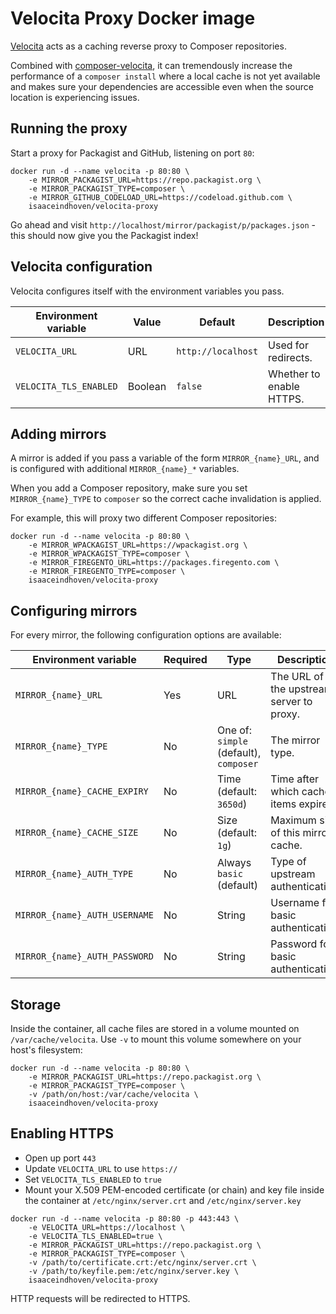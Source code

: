 # Velocita Proxy Docker image

[Velocita](https://github.com/isaaceindhoven/velocita-proxy) acts as a caching reverse proxy to Composer repositories.

Combined with [composer-velocita](https://github.com/isaaceindhoven/composer-velocita), it can tremendously increase the
performance of a `composer install` where a local cache is not yet available and makes sure your dependencies are
accessible even when the source location is experiencing issues.

## Running the proxy

Start a proxy for Packagist and GitHub, listening on port `80`:

```
docker run -d --name velocita -p 80:80 \
    -e MIRROR_PACKAGIST_URL=https://repo.packagist.org \
    -e MIRROR_PACKAGIST_TYPE=composer \
    -e MIRROR_GITHUB_CODELOAD_URL=https://codeload.github.com \
    isaaceindhoven/velocita-proxy
```

Go ahead and visit `http://localhost/mirror/packagist/p/packages.json` - this should now give you the Packagist index!

## Velocita configuration

Velocita configures itself with the environment variables you pass.

| Environment variable   | Value    | Default            | Description              |
| ---------------------- | -------- | ------------------ | ------------------------ |
| `VELOCITA_URL`         | URL      | `http://localhost` | Used for redirects.      |
| `VELOCITA_TLS_ENABLED` | Boolean  | `false`            | Whether to enable HTTPS. |

## Adding mirrors

A mirror is added if you pass a variable of the form `MIRROR_{name}_URL`, and is configured with additional
`MIRROR_{name}_*` variables.

When you add a Composer repository, make sure you set `MIRROR_{name}_TYPE` to `composer` so the correct cache
invalidation is applied.

For example, this will proxy two different Composer repositories:

```
docker run -d --name velocita -p 80:80 \
    -e MIRROR_WPACKAGIST_URL=https://wpackagist.org \
    -e MIRROR_WPACKAGIST_TYPE=composer \
    -e MIRROR_FIREGENTO_URL=https://packages.firegento.com \
    -e MIRROR_FIREGENTO_TYPE=composer \
    isaaceindhoven/velocita-proxy
```

## Configuring mirrors

For every mirror, the following configuration options are available:

| Environment variable          | Required | Type                                   | Description                              |
| ----------------------------- | -------- | -------------------------------------- | ---------------------------------------- |
| `MIRROR_{name}_URL`           | Yes      | URL                                    | The URL of the upstream server to proxy. |
| `MIRROR_{name}_TYPE`          | No       | One of: `simple` (default), `composer` | The mirror type.                         |
| `MIRROR_{name}_CACHE_EXPIRY`  | No       | Time (default: `3650d`)                | Time after which cached items expire.    |
| `MIRROR_{name}_CACHE_SIZE`    | No       | Size (default: `1g`)                   | Maximum size of this mirror's cache.     |
| `MIRROR_{name}_AUTH_TYPE`     | No       | Always `basic` (default)               | Type of upstream authentication.         |
| `MIRROR_{name}_AUTH_USERNAME` | No       | String                                 | Username for basic authentication.       |
| `MIRROR_{name}_AUTH_PASSWORD` | No       | String                                 | Password for basic authentication.       |

## Storage

Inside the container, all cache files are stored in a volume mounted on `/var/cache/velocita`. Use `-v` to mount this
volume somewhere on your host's filesystem:

```
docker run -d --name velocita -p 80:80 \
    -e MIRROR_PACKAGIST_URL=https://repo.packagist.org \
    -e MIRROR_PACKAGIST_TYPE=composer \
    -v /path/on/host:/var/cache/velocita \
    isaaceindhoven/velocita-proxy
```

## Enabling HTTPS

* Open up port `443`
* Update `VELOCITA_URL` to use `https://`
* Set `VELOCITA_TLS_ENABLED` to `true`
* Mount your X.509 PEM-encoded certificate (or chain) and key file inside the container at `/etc/nginx/server.crt` and
  `/etc/nginx/server.key`

```
docker run -d --name velocita -p 80:80 -p 443:443 \
    -e VELOCITA_URL=https://localhost \
    -e VELOCITA_TLS_ENABLED=true \
    -e MIRROR_PACKAGIST_URL=https://repo.packagist.org \
    -e MIRROR_PACKAGIST_TYPE=composer \
    -v /path/to/certificate.crt:/etc/nginx/server.crt \
    -v /path/to/keyfile.pem:/etc/nginx/server.key \
    isaaceindhoven/velocita-proxy
```

HTTP requests will be redirected to HTTPS.
